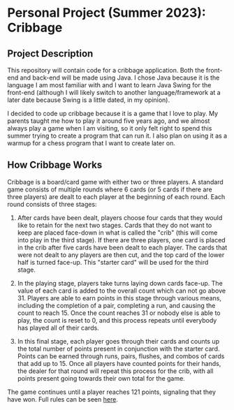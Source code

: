 # Personal Project (Summer 2023): Cribbage

## Project Description
This repository will contain code for a cribbage application. Both the 
front-end and back-end will be made using Java. I chose Java because it is the 
language I am most familiar with and I want to learn Java Swing for the 
front-end (although I will likely switch to another language/framework at a 
later date because Swing is a little dated, in my opinion).

I decided to code up cribbage because it is a game that I love to play. My 
parents taught me how to play it around five years ago, and we almost always 
play a game when I am visiting, so it only felt right to spend this summer
trying to create a program that can run it. I also plan on using it as a warmup
for a chess program that I want to create later on.

## How Cribbage Works
Cribbage is a board/card game with either two or three players. A standard game 
consists of multiple rounds where 6 cards (or 5 cards if there are three 
players) are dealt to each player at the beginning of each round. Each round 
consists of three stages:

1. After cards have been dealt, players choose four cards that they would like
to retain for the next two stages. Cards that they do not want to keep are 
placed face-down in what is called the "crib" (this will come into play in the 
third stage). If there are three players, one card is placed in the crib after 
five cards have been dealt to each player. The cards that were not dealt to any
players are then cut, and the top card of the lower half is turned face-up. 
This "starter card" will be used for the third stage.

2. In the playing stage, players take turns laying down cards face-up. The 
value of each card is added to the overall count which can not go above 31. 
Players are able to earn points in this stage through various means, including 
the completion of a pair, completing a run, and causing the count to reach 15. 
Once the count reaches 31 or nobody else is able to play, the count is reset to 
0, and this process repeats until everybody has played all of their cards.

3. In this final stage, each player goes through their cards and counts up the 
total number of points present in conjunction with the starter card. Points can 
be earned through runs, pairs, flushes, and combos of cards that add up to 15. 
Once all players have counted points for their hands, the dealer for that round 
will repeat this process for the crib, with all points present going towards 
their own total for the game.

The game continues until a player reaches 121 points, signaling that they have
won. Full rules can be seen [here](https://en.wikipedia.org/wiki/Cribbage).